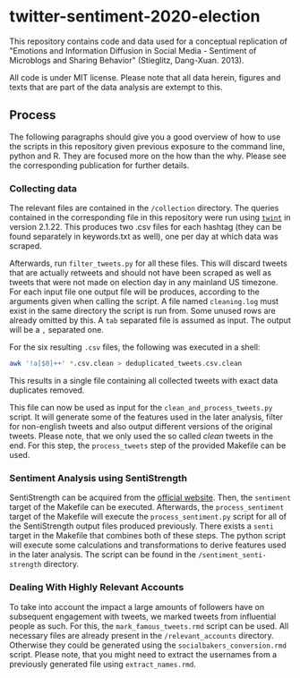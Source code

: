 # twitter-sentiment-2020-election

This repository contains code and data used for a conceptual replication of "Emotions and Information Diffusion in Social Media - Sentiment of Microblogs and Sharing Behavior" (Stieglitz, Dang-Xuan. 2013).

All code is under MIT license. Please note that all data herein, figures and texts that are part of the data analysis are extempt to this.

## Process

The following paragraphs should give you a good overview of how to use the scripts in this repository given previous exposure to the command line, python and R. They are focused more on the how than the why. Please see the corresponding publication for further details.

### Collecting data

The relevant files are contained in the `/collection` directory.
The queries contained in the corresponding file in this repository were run using [`twint`](https://pypi.org/project/twint/) in version 2.1.22.
This produces two .csv files for each hashtag (they can be found separately in keywords.txt as well), one per day at which data was scraped.

Afterwards, run `filter_tweets.py` for all these files. This will discard tweets that are actually retweets and should not have been scraped as well as tweets that were not made on election day in any mainland US timezone. For each input file one output file will be produces, according to the arguments given when calling the script. A file named `cleaning.log` must exist in the same directory the script is run from.
Some unused rows are already omitted by this. A `tab` separated file is assumed as input. The output will be a `,` separated one.

For the six resulting `.csv` files, the following was executed in a shell:

```sh
awk '!a[$0]++' *.csv.clean > deduplicated_tweets.csv.clean
```

This results in a single file containing all collected tweets with exact data duplicates removed.

This file can now be used as input for the `clean_and_process_tweets.py` script. It will generate some of the features used in the later analysis, filter for non-english tweets and also output different versions of the original tweets. Please note, that we only used the so called *clean* tweets in the end.
For this step, the `process_tweets` step of the provided Makefile can be used.

### Sentiment Analysis using SentiStrength

SentiStrength can be acquired from the [official website](http://sentistrength.wlv.ac.uk/). Then, the `sentiment` target of the Makefile can be executed.
Afterwards, the `process_sentiment` target of the Makefile will execute the `process_sentiment.py` script for all of the SentiStrength output files produced previously. There exists a `senti` target in the Makefile that combines both of these steps. The python script will execute some calculations and transformations to derive features used in the later analysis. The script can be found in the `/sentiment_senti-strength` directory.

### Dealing With Highly Relevant Accounts

To take into account the impact a large amounts of followers have on subsequent engagement with tweets, we marked tweets from influential people as such.
For this, the `mark_famous_tweets.rmd` script can be used. All necessary files are already present in the `/relevant_accounts` directory. Otherwise they could be generated using the `socialbakers_conversion.rmd` script. Please note, that you might need to extract the usernames from a previously generated file using `extract_names.rmd`.
